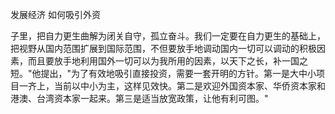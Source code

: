 发展经济  如何吸引外资

子里，把自力更生曲解为闭关自守，孤立奋斗。我们一定要在自力更生的基础上，把视野从国内范围扩展到国际范围，不但要放手地调动国内一切可以调动的积极因素，而且要放手地利用国外一切可以为我所用的因素，以天下之长，补一国之短。"他提出，"为了有效地吸引直接投资，需要一套开明的方针。第一是大中小项目一齐上，当前以中小为主，这样见效快。第二是欢迎外国资本家、华侨资本家和港澳、台湾资本家一起来。第三是适当放宽政策，让他有利可图。"

